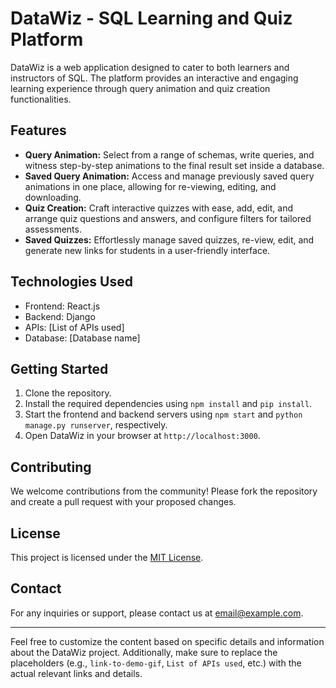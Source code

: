 <!DOCTYPE html>
<html>
<head>
  <title>DataWiz - SQL Learning and Quiz Platform</title>
</head>
<body>

<h1>DataWiz - SQL Learning and Quiz Platform</h1>
<p>DataWiz is a web application designed to cater to both learners and instructors of SQL. The platform provides an interactive and engaging learning experience through query animation and quiz creation functionalities.</p>



<h2>Features</h2>
<ul>
  <li><strong>Query Animation:</strong> Select from a range of schemas, write queries, and witness step-by-step animations to the final result set inside a database.</li>
  <li><strong>Saved Query Animation:</strong> Access and manage previously saved query animations in one place, allowing for re-viewing, editing, and downloading.</li>
  <li><strong>Quiz Creation:</strong> Craft interactive quizzes with ease, add, edit, and arrange quiz questions and answers, and configure filters for tailored assessments.</li>
  <li><strong>Saved Quizzes:</strong> Effortlessly manage saved quizzes, re-view, edit, and generate new links for students in a user-friendly interface.</li>
</ul>

<h2>Technologies Used</h2>
<ul>
  <li>Frontend: React.js</li>
  <li>Backend: Django</li>
  <li>APIs: [List of APIs used]</li>
  <li>Database: [Database name]</li>
</ul>

<h2>Getting Started</h2>
<ol>
  <li>Clone the repository.</li>
  <li>Install the required dependencies using <code>npm install</code> and <code>pip install</code>.</li>
  <li>Start the frontend and backend servers using <code>npm start</code> and <code>python manage.py runserver</code>, respectively.</li>
  <li>Open DataWiz in your browser at <code>http://localhost:3000</code>.</li>
</ol>

<h2>Contributing</h2>
<p>We welcome contributions from the community! Please fork the repository and create a pull request with your proposed changes.</p>

<h2>License</h2>
<p>This project is licensed under the <a href="link-to-license-file">MIT License</a>.</p>

<h2>Contact</h2>
<p>For any inquiries or support, please contact us at <a href="mailto:email@example.com">email@example.com</a>.</p>

<hr>

<p>Feel free to customize the content based on specific details and information about the DataWiz project. Additionally, make sure to replace the placeholders (e.g., <code>link-to-demo-gif</code>, <code>List of APIs used</code>, etc.) with the actual relevant links and details.</p>

</body>
</html>
